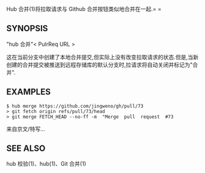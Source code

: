 Hub 合并(1)将拉取请求与 Github 合并按钮类似地合并在一起.= =

## SYNOPSIS

"hub 合并"\< PulrReq URL >

这在当前分支中创建了本地合并提交,但实际上没有改变拉取请求的状态.但是,当新创建的合并提交被推送到远程存储库的默认分支时,拉请求将自动关闭并标记为"合并".

## EXAMPLES

```
$ hub merge https://github.com/jingweno/gh/pull/73
> git fetch origin refs/pull/73/head
> git merge FETCH_HEAD ‐‐no‐ff ‐m  "Merge  pull  request  #73
```

来自京文/特写…

## SEE ALSO

hub 校验(1)、hub(1)、Git 合并(1)
